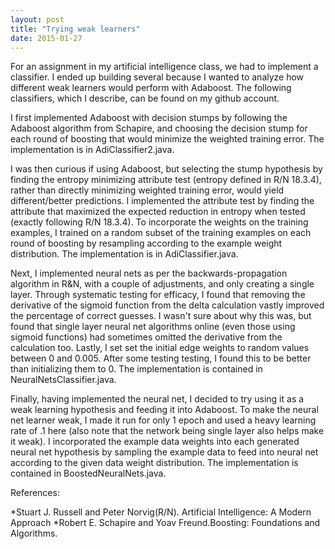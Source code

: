 ```yaml
---
layout: post
title: "Trying weak learners"
date: 2015-01-27
---
```


For an assignment in my artificial intelligence class, we had to implement a classifier. I ended up building several because I wanted to analyze how different weak learners would perform with Adaboost.
The following classifiers, which I describe, can be found on my github account. 

I first implemented Adaboost with decision stumps by following the Adaboost algorithm from Schapire, and choosing the decision stump for each round of boosting that would minimize the weighted training error. The implementation is in AdiClassifier2.java.

I was then curious if using Adaboost, but selecting the stump hypothesis by finding the entropy minimizing attribute test (entropy defined in R/N 18.3.4), rather than directly minimizing weighted training error, would yield different/better predictions. I implemented the attribute test by finding the attribute that maximized the expected reduction in entropy when tested (exactly following R/N 18.3.4). To incorporate the weights on the training examples, I trained on a random subset of the training examples on each round of boosting by resampling according to the example weight distribution. The implementation is in AdiClassifier.java.

Next, I implemented neural nets as per the backwards-propagation algorithm in R&N, with a couple of adjustments, and only creating a single layer. Through systematic testing for efficacy, I found that removing the derivative of the sigmoid function from the delta calculation vastly improved the percentage of correct guesses. I wasn't sure about why this was, but found that single layer neural net algorithms online (even those using sigmoid functions) had sometimes omitted the derivative from the calculation too. Lastly, I set set the initial edge weights to random values between 0 and 0.005. After some testing testing, I found this to be better than initializing them to 0. The implementation is contained in NeuralNetsClassifier.java.

Finally, having implemented the neural net, I decided to try using it as a weak learning hypothesis and  feeding it into Adaboost. To make the neural net learner weak, I made it run for only 1 epoch and used a heavy learning rate of .1 here (also note that the network being single layer also helps make it weak). I incorporated the example data weights into each generated neural net hypothesis by sampling the example data to feed into neural net according to the given data weight distribution. The implementation is contained in BoostedNeuralNets.java.

References:

*Stuart J. Russell and Peter Norvig(R/N). Artificial Intelligence: A Modern Approach
*Robert E. Schapire and Yoav Freund.Boosting: Foundations and Algorithms.

